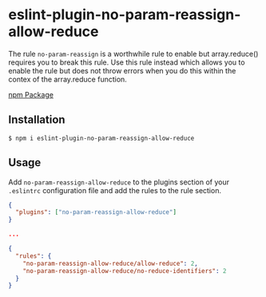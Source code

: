 # eslint-plugin-no-param-reassign-allow-reduce

The rule `no-param-reassign` is a worthwhile rule to enable but array.reduce() requires you to break this rule. Use this rule instead which allows you to enable the rule but does not throw errors when you do this within the contex of the array.reduce function.

[npm Package](https://www.npmjs.com/package/eslint-plugin-no-param-reassign-allow-reduce)

## Installation

```
$ npm i eslint-plugin-no-param-reassign-allow-reduce
```

## Usage

Add `no-param-reassign-allow-reduce` to the plugins section of your `.eslintrc` configuration file and add the rules to the rule section.

```json
{
  "plugins": ["no-param-reassign-allow-reduce"]
}

...

{
  "rules": {
    "no-param-reassign-allow-reduce/allow-reduce": 2,
    "no-param-reassign-allow-reduce/no-reduce-identifiers": 2
  }
}
```
